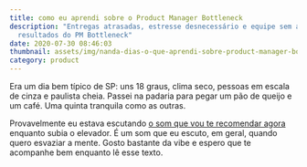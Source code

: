 ```yaml
---
title: como eu aprendi sobre o Product Manager Bottleneck
description: "Entregas atrasadas, estresse desnecessário e equipe sem autonomia:
  resultados do PM Bottleneck"
date: 2020-07-30 08:46:03
thumbnail: assets/img/nanda-dias-o-que-aprendi-sobre-product-manager-bottleneck.jpeg
category: product
---
```

Era um dia bem típico de SP: uns 18 graus, clima seco, pessoas em escala de cinza e paulista cheia. Passei na padaria para pegar um pão de queijo e um café. Uma quinta tranquila como as outras.

Provavelmente eu estava escutando [o som que vou te recomendar agora](https://open.spotify.com/album/0TXzOGlqSKpRlpR8FDEzZL?highlight=spotify:track:20xGCo14PHgTfYHeD2oN6v) enquanto subia o elevador. É um som que eu escuto, em geral, quando quero esvaziar a mente. Gosto bastante da vibe e espero que te acompanhe bem enquanto lê esse texto.